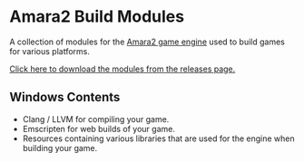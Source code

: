 # Amara2 Build Modules

A collection of modules for the [Amara2 game engine](https://github.com/BigBossErndog/Amara2) used to build games for various platforms.

[Click here to download the modules from the releases page.](https://github.com/BigBossErndog/Amara2-Build-Modules/releases)

## Windows Contents
- Clang / LLVM for compiling your game.
- Emscripten for web builds of your game.
- Resources containing various libraries that are used for the engine when building your game.

